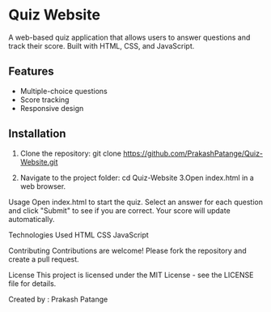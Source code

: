 # Quiz Website

A web-based quiz application that allows users to answer questions and track their score.
Built with HTML, CSS, and JavaScript.

## Features
- Multiple-choice questions
- Score tracking
- Responsive design

## Installation
 1. Clone the repository:
   git clone https://github.com/PrakashPatange/Quiz-Website.git

  2. Navigate to the project folder:
     cd Quiz-Website
  3.Open index.html in a web browser.

Usage
Open index.html to start the quiz.
Select an answer for each question and click "Submit" to see if you are correct.
Your score will update automatically.

Technologies Used
HTML
CSS
JavaScript

Contributing
Contributions are welcome! Please fork the repository and create a pull request.

License
This project is licensed under the MIT License - see the LICENSE file for details.

Created by : Prakash Patange
     

